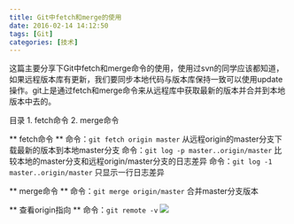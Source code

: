 ```yaml
---
title: Git中fetch和merge的使用
date: 2016-02-14 14:12:50
tags: [Git]
categories: [技术]
---
```

这篇主要分享下Git中fetch和merge命令的使用，使用过svn的同学应该都知道，如果远程版本库有更新，我们要同步本地代码与版本库保持一致可以使用update操作。git上是通过fetch和merge命令来从远程库中获取最新的版本并合并到本地版本中去的。
<!--more-->
目录
	1. fetch命令
	2. merge命令

** fetch命令 **
命令：`git fetch origin master` 从远程origin的master分支下载最新的版本到本地master分支
命令：`git log -p master..origin/master` 比较本地的master分支和远程origin/master分支的日志差异
命令：`git log -1 master..origin/master` 只显示一行日志差异
<!-- git log -p myBranch001..origin/myBranch001 -->

** merge命令 **
命令：`git merge origin/master` 合并master分支版本

** 查看origin指向 **
命令：`git remote -v`
![](http://7xqlat.com1.z0.glb.clouddn.com/git_branch_11.png)